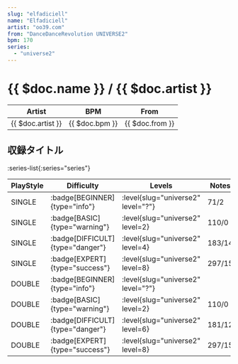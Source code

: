 ```yaml
---
slug: "elfadiciell"
name: "Elfadiciell"
artist: "oo39.com"
from: "DanceDanceRevolution UNIVERSE2"
bpm: 170
series:
  - "universe2"
---
```


# {{ $doc.name }} / {{ $doc.artist }}

|Artist|BPM|From|
|------|---|----|
|{{ $doc.artist }}|{{ $doc.bpm }}|{{ $doc.from }}|

## 収録タイトル

:series-list{:series="series"}

|PlayStyle|Difficulty|Levels|Notes|Movie|
|---------|----------|------|-----|-----|
|SINGLE| :badge[BEGINNER]{type="info"}|<div class="field is-grouped is-grouped-multiline"> :level{slug="universe2" level="?"}</div>|71/2||
|SINGLE| :badge[BASIC]{type="warning"}|<div class="field is-grouped is-grouped-multiline"> :level{slug="universe2" level=2}</div>|110/0||
|SINGLE| :badge[DIFFICULT]{type="danger"}|<div class="field is-grouped is-grouped-multiline"> :level{slug="universe2" level=4}</div>|183/14||
|SINGLE| :badge[EXPERT]{type="success"}|<div class="field is-grouped is-grouped-multiline"> :level{slug="universe2" level=8}</div>|297/15||
|DOUBLE| :badge[BEGINNER]{type="info"}|<div class="field is-grouped is-grouped-multiline"> :level{slug="universe2" level="?"}</div>|||
|DOUBLE| :badge[BASIC]{type="warning"}|<div class="field is-grouped is-grouped-multiline"> :level{slug="universe2" level=2}</div>|110/0||
|DOUBLE| :badge[DIFFICULT]{type="danger"}|<div class="field is-grouped is-grouped-multiline"> :level{slug="universe2" level=6}</div>|181/12||
|DOUBLE| :badge[EXPERT]{type="success"}|<div class="field is-grouped is-grouped-multiline"> :level{slug="universe2" level=8}</div>|297/15||
